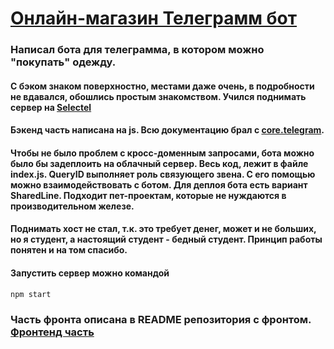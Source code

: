 # [Онлайн-магазин Телеграмм бот](https://t.me/AllInEndTo_bot)

### Написал бота для телеграмма, в котором можно "покупать" одежду.

#### С бэком знаком поверхностно, местами даже очень, в подробности не вдавался, обошлись простым знакомством. Учился поднимать сервер на [Selectel](https://selectel.ru/)

#### Бэкенд часть написана на js. Всю документацию брал с [core.telegram](https://core.telegram.org/bots/api).
#### Чтобы не было проблем с кросс-доменным запросами, бота можно было бы задеплоить на облачный сервер. Весь код, лежит в файле index.js. QueryID выполняет роль связующего звена. С его помощью можно взаимодействовать с ботом. Для деплоя бота есть вариант SharedLine. Подходит пет-проектам, которые не нуждаются в производительном железе.
#### Поднимать хост не стал, т.к. это требует денег, может и не больших, но я студент, а настоящий студент - бедный студент. Принцип работы понятен и на том спасибо.

#### Запустить сервер можно командой
`npm start`

### Часть фронта описана в README репозитория с фронтом. [Фронтенд часть](https://github.com/AllInEndTo/tg-bot-react)